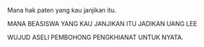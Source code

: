 Mana hak paten yang kau janjikan itu.




MANA BEASISWA YANG KAU JANJIKAN ITU JADIKAN UANG LEE


WUJUD ASELI PEMBOHONG PENGKHIANAT UNTUK NYATA.
